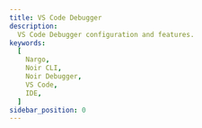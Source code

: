 ```yaml
---
title: VS Code Debugger
description:
  VS Code Debugger configuration and features.
keywords:
  [
    Nargo,
    Noir CLI,
    Noir Debugger,
    VS Code,
    IDE,
  ]
sidebar_position: 0
---
```


